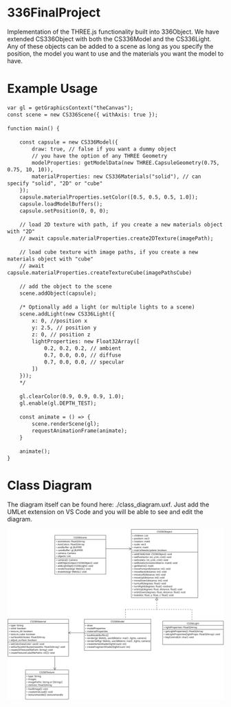 # 336FinalProject
Implementation of the THREE.js functionality built into 336Object. We have extended 
CS336Object with both the CS336Model and the CS336Light. Any of these objects can 
be added to a scene as long as you specify the position, the model you want to use
and the materials you want the model to have. 


# Example Usage 
```
var gl = getGraphicsContext("theCanvas");
const scene = new CS336Scene({ withAxis: true });

function main() {

    const capsule = new CS336Model({
        draw: true, // false if you want a dummy object
        // you have the option of any THREE Geometry  
        modelProperties: getModelData(new THREE.CapsuleGeometry(0.75, 0.75, 10, 10)),
        materialProperties: new CS336Materials("solid"), // can specify "solid", "2D" or "cube"
    });
    capsule.materialProperties.setColor([0.5, 0.5, 0.5, 1.0]);
    capsule.loadModelBuffers();
    capsule.setPosition(0, 0, 0);

    // load 2D texture with path, if you create a new materials object with "2D" 
    // await capsule.materialProperties.create2DTexture(imagePath);

    // load cube texture with image paths, if you create a new materials object with "cube"
    // await capsule.materialProperties.createTextureCube(imagePathsCube)

    // add the object to the scene 
    scene.addObject(capsule);

    /* Optionally add a light (or multiple lights to a scene)
    scene.addLight(new CS336Light({
        x: 0, //position x
        y: 2.5, // position y
        z: 0, // position z
        lightProperties: new Float32Array([
            0.2, 0.2, 0.2, // ambient
            0.7, 0.0, 0.0, // diffuse
            0.7, 0.0, 0.0, // specular
        ])
    }));
    */

    gl.clearColor(0.9, 0.9, 0.9, 1.0);
    gl.enable(gl.DEPTH_TEST);

    const animate = () => {
        scene.renderScene(gl);
        requestAnimationFrame(animate);
    }

    animate();
}
```

# Class Diagram
The diagram itself can be found here: ./class_diagram.uxf. 
Just add the UMLet extension on VS Code and you will be able to see and edit the diagram. 

![class digram](./textures/CS336ClassDiagram3.png)